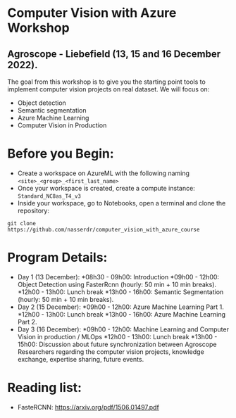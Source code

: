 # Computer Vision with Azure Workshop
## Agroscope - Liebefield (13, 15 and 16 December 2022).
The goal from this workshop is to give you the starting point tools to implement computer vision projects on real dataset. We will focus on:
* Object detection
* Semantic segmentation
* Azure Machine Learning
* Computer Vision in Production

# Before you Begin: 
* Create a workspace on AzureML with the following naming `<site>_<group>_<first_last_name>`
* Once your workspace is created, create a compute instance: `Standard_NC8as_T4_v3`
* Inside your workspace, go to Notebooks, open a terminal and clone the repository:

`git clone https://github.com/nasserdr/computer_vision_with_azure_course`

# Program Details:
* Day 1 (13 December): 
  *08h30 - 09h00: Introduction
  *09h00 - 12h00: Object Detection using FasterRcnn (hourly: 50 min + 10 min breaks).
  *12h00 - 13h00: Lunch break
  *13h00 - 16h00: Semantic Segmentation (hourly: 50 min + 10 min breaks).
* Day 2 (15 December): 
    *09h00 - 12h00: Azure Machine Learning Part 1.
    *12h00 - 13h00: Lunch break
    *13h00 - 16h00: Azure Machine Learning Part 2.
* Day 3 (16 December): 
    *09h00 - 12h00: Machine Learning and Computer Vision in production / MLOps
    *12h00 - 13h00: Lunch break
    *13h00 - 15h00: Discussion about future synchronization between Agroscope Researchers regarding the computer vision projects, knowledge exchange, expertise sharing, future events.
  
# Reading list:
* FasteRCNN: https://arxiv.org/pdf/1506.01497.pdf
